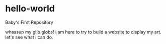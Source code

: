 # hello-world
Baby's First Repository

whassup my glib globs!
i am here to try to build a website to display my art.
let's see what i can do. 
